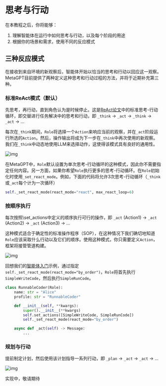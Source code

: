 # 思考与行动

在本教程之后，你将能够：

1. 理解智能体在运行中如何思考与行动，以及每个阶段的用途
2. 根据你的场景和需求，使用不同的反应模式

## 三种反应模式

在接收到来自环境的新观察后，智能体开始以恰当的思考和行动以回应这一观察。MetaGPT目前提供了两种定义这种思考和行动过程的方法，并将于近期补充第三种。

### 标准ReAct模式（默认）

先思考，再行动，直到角色认为是时候停止。这是[ReAct论文](https://arxiv.org/abs/2210.03629)中的标准思考-行动循环，即交替进行任务解决中的思考和行动，即 `_think` -> `_act` -> `_think` -> `_act` -> ...

每次在`_think`期间，`Role`将选择一个`Action`来响应当前的观察，并在`_act`阶段运行所选的`Action`。然后，操作输出将成为下一步在`_think`中再次使用的新观察。我们在`_think`中动态地使用LLM来选择动作，这使得该模式具有良好的通用性。

![img](../../../public/image/guide/tutorials/react.png)

在MetaGPT中，`Role`默认设置为单次思考-行动循环的这种模式，因此你不需要指定任何内容。另一方面，如果你希望`Role`执行更多的思考-行动循环。在`Role`初始化时使用`_set_react_mode`。例如，下面的代码将允许3次思考-行动循环（`_think`或`_act`每个计为一次循环）

```python
self._set_react_mode(react_mode="react", max_react_loop=6)
```

### 按顺序执行

每次按照\set_actions中定义的顺序执行可行的操作，即 `_act` (Action1) -> `_act` (Action2) -> `_act` (Action3) -> ...

这种模式适合于确定性的标准操作程序（SOP），在这种情况下我们确切地知道`Role`应该采取什么行动以及它们的顺序。使用这种模式，你只需要定义`Action`，框架将接管管道构建。

![img](../../../public/image/guide/tutorials/act_by_order.png)

回想我们的[智能体入门](agent_101.md)示例，通过指定`self._set_react_mode(react_mode="by_order")`，`Role`将首先执行`SimpleWriteCode`，然后执行`SimpleRunCode`。

```python
class RunnableCoder(Role):
    name: str = "Alice"
    profile: str = "RunnableCoder"

    def __init__(self, **kwargs):
        super().__init__(**kwargs)
        self.set_actions([SimpleWriteCode, SimpleRunCode])
        self._set_react_mode(react_mode="by_order")

    async def _act(self) -> Message:
        ...

```

### 规划与行动

提前制定计划，然后使用该计划指导一系列行动，即 `_plan` -> `_act` -> `_act` -> ...

![img](../../../public/image/guide/tutorials/plan_and_act.png)

实现中，敬请期待
